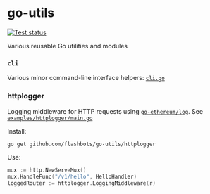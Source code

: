 # go-utils

[![Test status](https://github.com/flashbots/go-utils/workflows/Checks/badge.svg)](https://github.com/flashbots/go-utils/actions?query=workflow%3A%22Checks%22)

Various reusable Go utilities and modules


### `cli`

Various minor command-line interface helpers: [`cli.go`](https://github.com/flashbots/go-utils/blob/main/cli/cli.go)

### httplogger

Logging middleware for HTTP requests using [`go-ethereum/log`](https://github.com/ethereum/go-ethereum/tree/master/log).
See [`examples/httplogger/main.go`](https://github.com/flashbots/go-utils/blob/main/examples/httplogger/main.go)

Install:

```bash
go get github.com/flashbots/go-utils/httplogger
```

Use:

```go
mux := http.NewServeMux()
mux.HandleFunc("/v1/hello", HelloHandler)
loggedRouter := httplogger.LoggingMiddleware(r)
```
